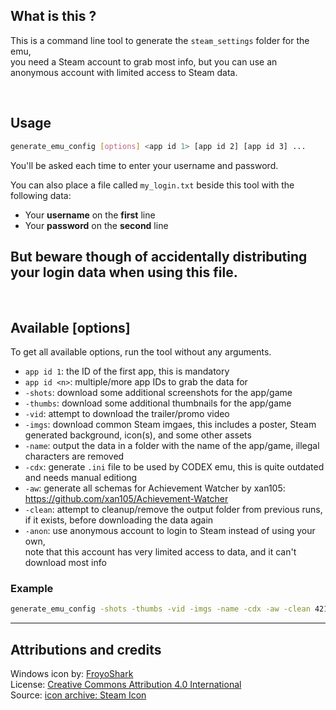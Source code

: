 ## What is this ?
This is a command line tool to generate the `steam_settings` folder for the emu,  
you need a Steam account to grab most info, but you can use an anonymous account with limited access to Steam data.  

<br/>

## Usage
```bash
generate_emu_config [options] <app id 1> [app id 2] [app id 3] ...
```  

You'll be asked each time to enter your username and password.  

You can also place a file called `my_login.txt` beside this tool with the following data:  
* Your **username** on the **first** line
* Your **password** on the **second** line  

**But beware though of accidentally distributing your login data when using this file**.  
---

<br/>

## Available **\[options\]**
To get all available options, run the tool without any arguments.  
* `app id 1`: the ID of the first app, this is mandatory
* `app id <n>`: multiple/more app IDs to grab the data for
* `-shots`: download some additional screenshots for the app/game
* `-thumbs`: download some additional thumbnails for the app/game
* `-vid`: attempt to download the trailer/promo video
* `-imgs`: download common Steam imgaes, this includes a poster, Steam generated background, icon(s), and some other assets
* `-name`: output the data in a folder with the name of the app/game, illegal characters are removed
* `-cdx`: generate `.ini` file to be used by CODEX emu, this is quite outdated and needs manual editiong
* `-aw`: generate all schemas for Achievement Watcher by xan105: https://github.com/xan105/Achievement-Watcher  
* `-clean`: attempt to cleanup/remove the output folder from previous runs, if it exists, before downloading the data again
* `-anon`: use anonymous account to login to Steam instead of using your own,  
  note that this account has very limited access to data, and it can't download most info

### Example

```bash
generate_emu_config -shots -thumbs -vid -imgs -name -cdx -aw -clean 421050 480
```  

---

## Attributions and credits

Windows icon by: [FroyoShark](https://www.iconarchive.com/artist/froyoshark.html)  
License: [Creative Commons Attribution 4.0 International](https://creativecommons.org/licenses/by/4.0/)  
Source: [icon archive: Steam Icon](https://www.iconarchive.com/show/enkel-icons-by-froyoshark/Steam-icon.html)  
